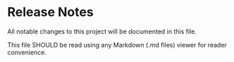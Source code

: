 # Release Notes
All notable changes to this project will be documented in this file.

This file SHOULD be read using any Markdown (.md files) viewer for
reader convenience.
